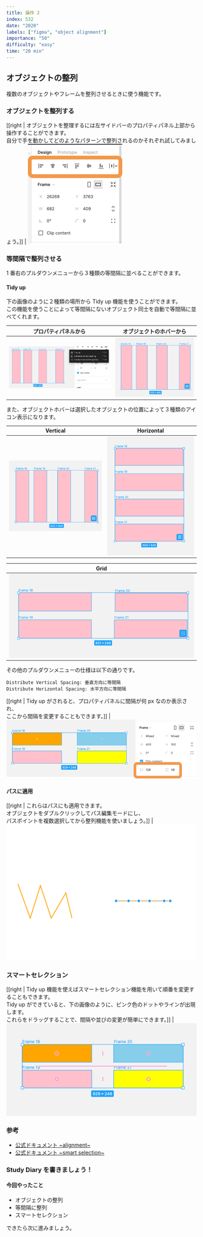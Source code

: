 ```yaml
---
title: 操作 2
index: 532
date: "2020"
labels: ["figma", "object alignment"]
importance: "50"
difficulty: "easy"
time: "20 min"
---
```


## オブジェクトの整列

複数のオブジェクトやフレームを整列させるときに使う機能です。

### オブジェクトを整列する

[[right | オブジェクトを整理するには左サイドバーのプロパティパネル上部から操作することができます。<br/>自分で手を動かしてどのようなパターンで整列されるのかそれぞれ試してみましょう。]]
| ![alignment](./img/alignment.png)

### 等間隔で整列させる

1 番右のプルダウンメニューから３種類の等間隔に並べることができます。

#### Tidy up

下の画像のように２種類の場所から Tidy up 機能を使うことができます。  
この機能を使うことによって等間隔にないオブジェクト同士を自動で等間隔に並べてくれます。

| プロパティパネルから          | オブジェクトのホバーから                    |
| ----------------------------- | ------------------------------------------- |
| ![tidy-up](./img/tidy-up.png) | ![tidy-hover-ver](./img/tidy-hover-ver.png) |

また、オブジェクトホバーは選択したオブジェクトの位置によって３種類のアイコン表示になります。

| Vertical                                    | Horizontal                                  |
| ------------------------------------------- | ------------------------------------------- |
| ![tidy-hover-ver](./img/tidy-hover-ver.png) | ![tidy-hover-hor](./img/tidy-hover-hor.png) |

| Grid                                          |
| --------------------------------------------- |
| ![tidy-hover-grid](./img/tidy-hover-grid.png) |

その他のプルダウンメニューの仕様は以下の通りです。

```
Distribute Vertical Spacing: 垂直方向に等間隔
Distribute Horizontal Spacing: 水平方向に等間隔
```

[[right | Tidy up がされると、プロパティパネルに間隔が何 px なのか表示され、<br/>ここから間隔を変更することもできます。]]
| ![gutter](./img/gutter.png)

#### パスに適用

[[right | これらはパスにも適用できます。<br/>オブジェクトをダブルクリックしてパス編集モードにし、<br/>パスポイントを複数選択してから整列機能を使いましょう。]]
| ![pass-alignment](./img/pass-alignment.png)

### スマートセレクション

[[right | Tidy up 機能を使えばスマートセレクション機能を用いて順番を変更することもできます。<br/>Tidy up ができていると、下の画像のように、ピンク色のドットやラインが出現します。<br/>これらをドラッグすることで、間隔や並びの変更が簡単にできます。]]
| ![smart-selection](./img/smart-selection.png)

### 参考

- [公式ドキュメント ~alignment~](https://help.figma.com/hc/en-us/articles/360039956914-Adjust-alignment-dimensions-rotation-and-position)
- [公式ドキュメント ~smart selection~](https://help.figma.com/hc/en-us/articles/360040450233-Arrange-objects-with-Smart-Selection)

### Study Diary を書きましょう！

#### 今回やったこと

- オブジェクトの整列
- 等間隔に整列
- スマートセレクション

できたら次に進みましょう。
